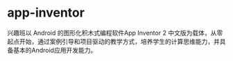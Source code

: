 # app-inventor
兴趣班以 Android 的图形化积木式编程软件App Inventor 2 中文版为载体，从零起点开始，通过案例引导和项目驱动的教学方式，培养学生的计算思维能力，并具备基本的Android应用开发能力。
